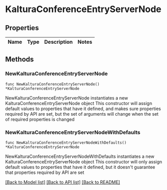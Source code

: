 # KalturaConferenceEntryServerNode

## Properties

Name | Type | Description | Notes
------------ | ------------- | ------------- | -------------

## Methods

### NewKalturaConferenceEntryServerNode

`func NewKalturaConferenceEntryServerNode() *KalturaConferenceEntryServerNode`

NewKalturaConferenceEntryServerNode instantiates a new KalturaConferenceEntryServerNode object
This constructor will assign default values to properties that have it defined,
and makes sure properties required by API are set, but the set of arguments
will change when the set of required properties is changed

### NewKalturaConferenceEntryServerNodeWithDefaults

`func NewKalturaConferenceEntryServerNodeWithDefaults() *KalturaConferenceEntryServerNode`

NewKalturaConferenceEntryServerNodeWithDefaults instantiates a new KalturaConferenceEntryServerNode object
This constructor will only assign default values to properties that have it defined,
but it doesn't guarantee that properties required by API are set


[[Back to Model list]](../README.md#documentation-for-models) [[Back to API list]](../README.md#documentation-for-api-endpoints) [[Back to README]](../README.md)


